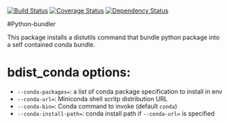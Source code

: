 [![Build Status](https://travis-ci.org/dopuskh3/python-bundler.svg?branch=master)](https://travis-ci.org/dopuskh3/python-bundler)
[![Coverage Status](https://coveralls.io/repos/github/dopuskh3/python-bundler/badge.svg)](https://coveralls.io/github/dopuskh3/python-bundler?branch=master)
[![Dependency Status](https://gemnasium.com/badges/github.com/dopuskh3/python-bundler.svg)](https://gemnasium.com/github.com/dopuskh3/python-bundler)

#Python-bundler

This package installs a distutils command that bundle python package into a self contained conda bundle.


# bdist_conda options:

* `--conda-packages=`: a list of conda package specification to install in env
* `--conda-url=`: Miniconda shell scritp distribution URL
* `--conda-bin=`: Conda command to invoke (default `conda`)
* `--conda-install-path=`: conda install path if `--conda-url=` is specified

